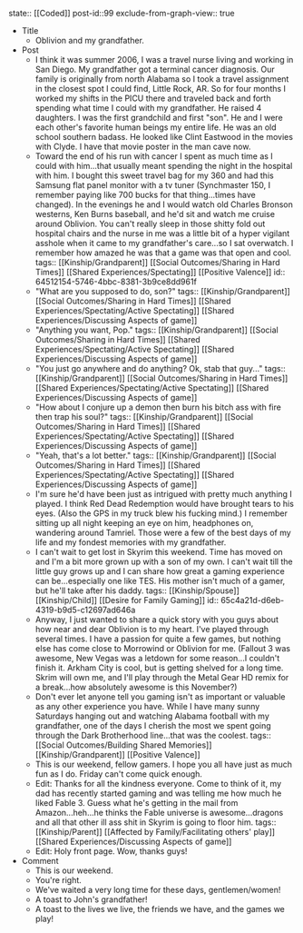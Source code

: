 state:: [[Coded]]
post-id::99
exclude-from-graph-view:: true

- Title
	- Oblivion and my grandfather.
- Post
	- I think it was summer 2006, I was a travel nurse living and working in San Diego. My grandfather got a terminal cancer diagnosis. Our family is originally from north Alabama so I took a travel assignment in the closest spot I could find, Little Rock, AR. So for four months I worked my shifts in the PICU there and traveled back and forth spending what time I could with my grandfather. He raised 4 daughters. I was the first grandchild and first "son". He and I were each other's favorite human beings my entire life. He was an old school southern badass. He looked like Clint Eastwood in the movies with Clyde. I have that movie poster in the man cave now.
	- Toward the end of his run with cancer I spent as much time as I could with him...that usually meant spending the night in the hospital with him. I bought this sweet travel bag for my 360 and had this Samsung flat panel monitor with a tv tuner (Synchmaster 150, I remember paying like 700 bucks for that thing...times have changed). In the evenings he and I would watch old Charles Bronson westerns, Ken Burns baseball, and he'd sit and watch me cruise around Oblivion. You can't really sleep in those shitty fold out hospital chairs and the nurse in me was a little bit of a hyper vigilant asshole when it came to my grandfather's care...so I sat overwatch. I remember how amazed he was that a game was that open and cool.
	  tags:: [[Kinship/Grandparent]] [[Social Outcomes/Sharing in Hard Times]] [[Shared Experiences/Spectating]] [[Positive Valence]]
	  id:: 64512154-5746-4bbc-8381-3b9ce8dd961f
	- "What are you supposed to do, son?"
	  tags:: [[Kinship/Grandparent]] [[Social Outcomes/Sharing in Hard Times]] [[Shared Experiences/Spectating/Active Spectating]] [[Shared Experiences/Discussing Aspects of game]]
	- "Anything you want, Pop."
	  tags:: [[Kinship/Grandparent]] [[Social Outcomes/Sharing in Hard Times]] [[Shared Experiences/Spectating/Active Spectating]] [[Shared Experiences/Discussing Aspects of game]]
	- "You just go anywhere and do anything? Ok, stab that guy..."
	  tags:: [[Kinship/Grandparent]] [[Social Outcomes/Sharing in Hard Times]] [[Shared Experiences/Spectating/Active Spectating]] [[Shared Experiences/Discussing Aspects of game]]
	- "How about I conjure up a demon then burn his bitch ass with fire then trap his soul?"
	  tags:: [[Kinship/Grandparent]] [[Social Outcomes/Sharing in Hard Times]] [[Shared Experiences/Spectating/Active Spectating]] [[Shared Experiences/Discussing Aspects of game]]
	- "Yeah, that's a lot better."
	  tags:: [[Kinship/Grandparent]] [[Social Outcomes/Sharing in Hard Times]] [[Shared Experiences/Spectating/Active Spectating]] [[Shared Experiences/Discussing Aspects of game]]
	- I'm sure he'd have been just as intrigued with pretty much anything I played. I think Red Dead Redemption would have brought tears to his eyes. (Also the GPS in my truck blew his fucking mind.) I remember sitting up all night keeping an eye on him, headphones on, wandering around Tamriel. Those were a few of the best days of my life and my fondest memories with my grandfather.
	- I can't wait to get lost in Skyrim this weekend. Time has moved on and I'm a bit more grown up with a son of my own. I can't wait till the little guy grows up and I can share how great a gaming experience can be...especially one like TES. His mother isn't much of a gamer, but he'll take after his daddy.
	  tags:: [[Kinship/Spouse]] [[Kinship/Child]] [[Desire for Family Gaming]]
	  id:: 65c4a21d-d6eb-4319-b9d5-c12697ad646a
	- Anyway, I just wanted to share a quick story with you guys about how near and dear Oblivion is to my heart. I've played through several times. I have a passion for quite a few games, but nothing else has come close to Morrowind or Oblivion for me. (Fallout 3 was awesome, New Vegas was a letdown for some reason...I couldn't finish it. Arkham City is cool, but is getting shelved for a long time. Skrim will own me, and I'll play through the Metal Gear HD remix for a break...how absolutely awesome is this November?)
	- Don't ever let anyone tell you gaming isn't as important or valuable as any other experience you have. While I have many sunny Saturdays hanging out and watching Alabama football with my grandfather, one of the days I cherish the most we spent going through the Dark Brotherhood line...that was the coolest.
	  tags:: [[Social Outcomes/Building Shared Memories]] [[Kinship/Grandparent]] [[Positive Valence]]
	- This is our weekend, fellow gamers. I hope you all have just as much fun as I do. Friday can't come quick enough.
	- Edit: Thanks for all the kindness everyone. Come to think of it, my dad has recently started gaming and was telling me how much he liked Fable 3. Guess what he's getting in the mail from Amazon...heh...he thinks the Fable universe is awesome...dragons and all that other ill ass shit in Skyrim is going to floor him.
	  tags:: [[Kinship/Parent]] [[Affected by Family/Facilitating others' play]] [[Shared Experiences/Discussing Aspects of game]]
	- Edit: Holy front page. Wow, thanks guys!
- Comment
	- This is our weekend.
	- You're right.
	- We've waited a very long time for these days, gentlemen/women!
	- A toast to John's grandfather!
	- A toast to the lives we live, the friends we have, and the games we play!